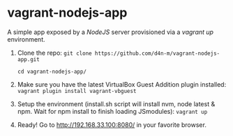 # vagrant-nodejs-app
A simple app exposed by a *NodeJS* server provisioned via a *vagrant up* environment.

1. Clone the repo:
	`git clone https://github.com/d4n-m/vagrant-nodejs-app.git`
	
	`cd vagrant-nodejs-app/`

2. Make sure you have the latest VirtualBox Guest Addition plugin installed:
	`vagrant plugin install vagrant-vbguest`

3. Setup the environment (install.sh script will install nvm, node latest & npm. Wait for npm install to finish loading JSmodules):
	`vagrant up`

4. Ready! Go to http://192.168.33.100:8080/ in your favorite browser.
